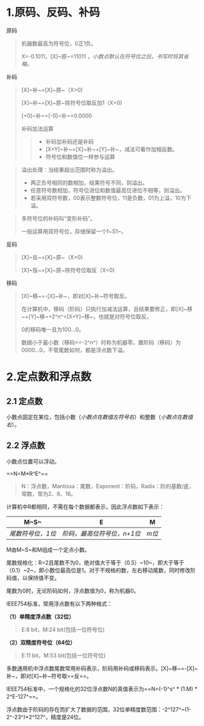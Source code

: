 # 1.原码、反码、补码

原码

> 机器数最高为符号位，0正1负。
>
> X=-0.1011，[X]~原~=11011 ，*小数点默认在符号位之后，书写时将其省略。*

补码

> [X]~补~=[X]~原~（X>0)
>
> [X]~补~=[X]~原~除符号位取反加1（X<0)
>
> [+0]~补~=[-0]~补~=0.0000
>
> 补码加法运算
>
> > - 补码加补码还是补码
> > - [X+Y]~补~=[X]~补~+[Y]~补~，减法可看作加相反数。
> > - 符号位和数值位一样参与运算

> 溢出处理：当结果超出范围时称为溢出。
>
> - 两正负号相同的数相加，结果符号不同，则溢出。
> - 任意符号数相加，符号位进位和数值最高位进位不相等，则溢出。
> - 若采用双符号数，00表示整数符号位，11是负数，01为上溢，10为下溢。

> 多符号位的补码叫“变形补码”。
>
> 一般运算用双符号位，存储保留一个f~S1~。

反码

> [X]~反~=[X]~原~（X>0)
>
> [X]~饭~=[X]~原~除符号位取反（X<0)

移码

> [X]~移~=-[X]~补~，即对[X]~补~符号取反。
>
> 在计算机中，移码（阶码）只执行加减法运算，且结果要修正，即[X]~移~+[Y]~移~+2^n^=[X+Y]~移~，也就是对符号位取反。
>
> 0的移码唯一且为100...0。
>
> 数据小于最小数（移码<=-2^n^）时称为机器零，置阶码（移码）为0000...0，不管尾数如何，都是浮点数下溢。

# 2.定点数和浮点数

## 2.1 定点数

小数点固定在某位，包括小数（*小数点在数值左符号右*）和整数（*小数点在数值右*）。

## 2.2 浮点数

小数点位置可以浮动。

==N=M*R^E^==

> N：浮点数，Mantissa：尾数，Exponent：阶码，Radix：阶的基数/底，常数，常为2、8、16。

计算机中R都相同，不需在每个数据都表示，因此浮点数如下表示：

| M~S~              | E                           | M     |
| ----------------- | --------------------------- | ----- |
| *尾数符号位，1位* | *阶码，最高位符号位，n+1位* | *m位* |

M由M~S~和M组成一个定点小数。

尾数规格化：R=2且尾数不为0，绝对值大于等于（0.5）~10~，即大于等于（0.1）~2~，即小数位最高位是1。对于不规格的数，左右移动尾数，同时修改阶码值，以保持值不变。

尾数为0时，无论阶码如何，浮点数值为0，称为机器0。

IEEE754标准，常用浮点数有以下两种格式：

**（1）单精度浮点数（32位）**

> E:8 bit，M:24 bit(包括一位符号位)

**（2）双精度符号位（64位）**

> E:11 bit，M:53 bit(包括一位符号位)

多数通用机中浮点数尾数常用补码表示，阶码用补码或移码表示。[X]~移~=-[X]~补~，即对[X]~补~符号取==反==。

IEEE754标准中，一个规格化的32位浮点数N的真值表示为==N=(-1)^s^ * (1.M) * 2^E-127^==。

浮点数由于阶码的存在而扩大了数据的范围，32位单精度数范围：-2^127^~(1-2^-23^)*2^127^，精度是24位。

